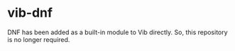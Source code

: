 # vib-dnf

DNF has been added as a built-in module to Vib directly. So, this repository is no longer required.
